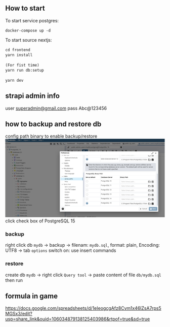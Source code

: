 ## How to start
To start service postgres:
```
docker-compose up -d
```

To start source nextjs:
```
cd frontend
yarn install

(For fist time)
yarn run db:setup

yarn dev
```
## strapi admin info
user superadmin@gmail.com
pass Abc@123456

## how to backup and restore db
config path binary to enable backup/restore
![Alt text](Preferences.PNG "Optional title")
click check box of PostgreSQL 15
### backup
right click db `mydb` -> backup -> filenam: `mydb.sql`, format: plain, Encoding: UTF8 -> tab `options` switch on: use insert commands

### restore
create db `mydb` -> right click `Query tool` -> paste content of file `db/mydb.sql` then run

## formula in game
https://docs.google.com/spreadsheets/d/1eIeogcgAfz8Cvm1x46lZsA7rps5MGSx3/edit?usp=share_link&ouid=106034879138125403986&rtpof=true&sd=true